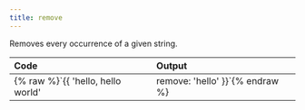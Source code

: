 ```yaml
---
title: remove
---
```


Removes every occurrence of a given string.

| Code                                                   | Output             |
|:-------------------------------------------------------|:-------------------|
| {% raw %}`{{ 'hello, hello world' | remove: 'hello' }}`{% endraw %}     | `,  world` |
